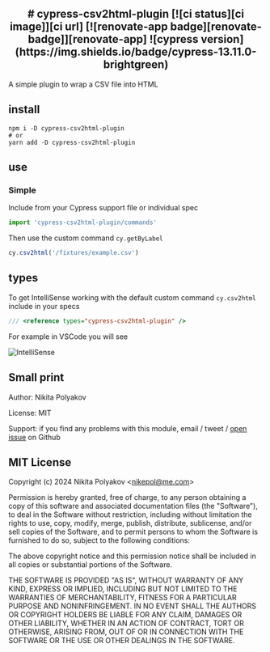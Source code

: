 <h2 align=center># cypress-csv2html-plugin [![ci status][ci image]][ci url] [![renovate-app badge][renovate-badge]][renovate-app] ![cypress version](https://img.shields.io/badge/cypress-13.11.0-brightgreen)</h2>
<p align="center">

A simple plugin to wrap a CSV file into HTML

## install

```
npm i -D cypress-csv2html-plugin
# or
yarn add -D cypress-csv2html-plugin
```

## use

### Simple

Include from your Cypress support file or individual spec

```js
import 'cypress-csv2html-plugin/commands'
```

Then use the custom command `cy.getByLabel`

```js
cy.csv2html('/fixtures/example.csv')
```

## types

To get IntelliSense working with the default custom command `cy.csv2html` include in your specs

```js
/// <reference types="cypress-csv2html-plugin" />
```

For example in VSCode you will see

![IntelliSense](images/intellisense.png)

[ci image]: https://github.com/bahmutov/cypress-get-by-label/workflows/ci/badge.svg?branch=main
[ci url]: https://github.com/bahmutov/cypress-get-by-label/actions
[renovate-badge]: https://img.shields.io/badge/renovate-app-blue.svg
[renovate-app]: https://renovateapp.com/

## Small print

Author: Nikita Polyakov

License: MIT

Support: if you find any problems with this module, email / tweet /
[open issue](https://github.com/nikepol/cypress-csv2html-plugin) on Github

## MIT License

Copyright (c) 2024 Nikita Polyakov &lt;nikepol@me.com&gt;

Permission is hereby granted, free of charge, to any person
obtaining a copy of this software and associated documentation
files (the "Software"), to deal in the Software without
restriction, including without limitation the rights to use,
copy, modify, merge, publish, distribute, sublicense, and/or sell
copies of the Software, and to permit persons to whom the
Software is furnished to do so, subject to the following
conditions:

The above copyright notice and this permission notice shall be
included in all copies or substantial portions of the Software.

THE SOFTWARE IS PROVIDED "AS IS", WITHOUT WARRANTY OF ANY KIND,
EXPRESS OR IMPLIED, INCLUDING BUT NOT LIMITED TO THE WARRANTIES
OF MERCHANTABILITY, FITNESS FOR A PARTICULAR PURPOSE AND
NONINFRINGEMENT. IN NO EVENT SHALL THE AUTHORS OR COPYRIGHT
HOLDERS BE LIABLE FOR ANY CLAIM, DAMAGES OR OTHER LIABILITY,
WHETHER IN AN ACTION OF CONTRACT, TORT OR OTHERWISE, ARISING
FROM, OUT OF OR IN CONNECTION WITH THE SOFTWARE OR THE USE OR
OTHER DEALINGS IN THE SOFTWARE.
